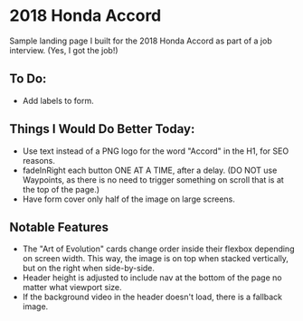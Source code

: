 # 2018 Honda Accord

Sample landing page I built for the 2018 Honda Accord as part of a job interview. (Yes, I got the job!)

## To Do:

- Add labels to form.

## Things I Would Do Better Today:

- Use text instead of a PNG logo for the word "Accord" in the H1, for SEO reasons.
- fadeInRight each button ONE AT A TIME, after a delay. (DO NOT use Waypoints, as there is no need to trigger something on scroll that is at the top of the page.)
- Have form cover only half of the image on large screens.

## Notable Features

- The "Art of Evolution" cards change order inside their flexbox depending on screen width. This way, the image is on top when stacked vertically, but on the right when side-by-side.
- Header height is adjusted to include nav at the bottom of the page no matter what viewport size.
- If the background video in the header doesn't load, there is a fallback image.